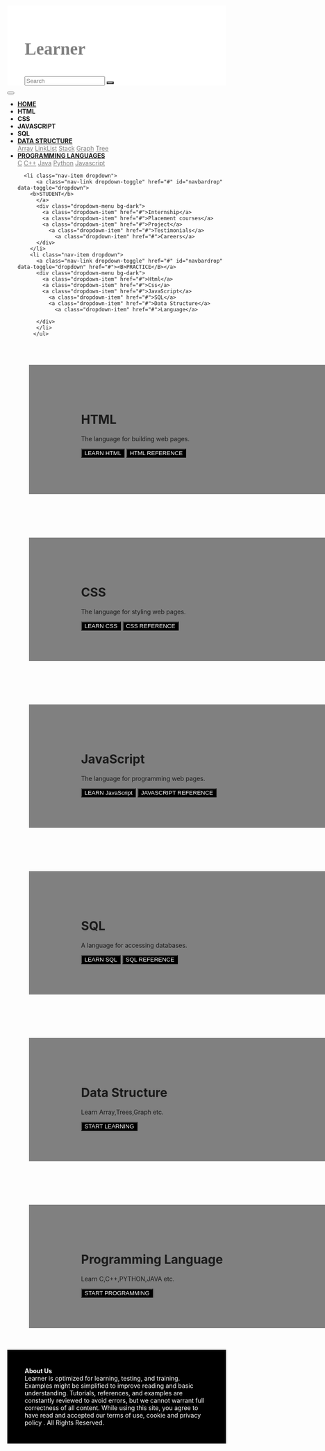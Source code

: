 <html lang="en" dir="ltr">
  <head>
    <meta charset="utf-8">
     <meta name="viewport" content="width=device-width, initial-scale=1">
     <link rel="stylesheet" href="https://maxcdn.bootstrapcdn.com/bootstrap/4.3.1/css/bootstrap.min.css">
     <link rel="stylesheet" href="https://cdnjs.cloudflare.com/ajax/libs/font-awesome/4.7.0/css/font-awesome.min.css">
    <link href="https://fonts.googleapis.com/css?family=Righteous&display=swap" rel="stylesheet">
    <link rel='stylesheet' href='https://use.fontawesome.com/releases/v5.7.0/css/all.css' integrity='sha384-lZN37f5QGtY3VHgisS14W3ExzMWZxybE1SJSEsQp9S+oqd12jhcu+A56Ebc1zFSJ' crossorigin='anonymous'>
     <link href="https://fonts.googleapis.com/css?family=Pacifico|Permanent+Marker&display=swap" rel="stylesheet">
    <link href="https://fonts.googleapis.com/css?family=Pacifico&display=swap" rel="stylesheet"><script src="https://ajax.googleapis.com/ajax/libs/jquery/3.4.0/jquery.min.js"></script>
     <script src="https://cdnjs.cloudflare.com/ajax/libs/popper.js/1.14.7/umd/popper.min.js"></script>
     <script src="https://maxcdn.bootstrapcdn.com/bootstrap/4.3.1/js/bootstrap.min.js"></script>
      <style>
         #con1{
           padding-left: 40px;
           padding-top: 20px;
           background-color: white;

         }
         .fl{
           float: right;
         }
         .column {
    float: left;
    width: 100%;
    padding-left: 120px;
    padding-top: 70px;
    padding-bottom: 70px;
    padding-right: 70px;
    margin:50px;
    background-color: grey;
  }
  #style1{
    width:100px;
    margin-left: 40px;
  }
  #row1:after {
content: "";
display: table;
clear: both;
}
@media screen and (max-width:600px) {
.column {
  width: 100%;
}
}
h3{
  font-family: 'Pacifico', cursive;
font-family: 'Permanent Marker', cursive;
  color: grey;
  font-weight:bolder;
  font-size: 2.5rem;
}
.dropdown-item
{
  color:grey;
}
      </style>


  </head>
  <body>

  <div class="container-fluid" id="con1">
      <div class="row">
        <div class="col-lg-8">
    <h3>Learner</h3></div>
       <div class="col-lg-4"> <form class="form-inline" action="">
    <input class="form-control mr-lg-2" type="text" placeholder="Search">
    <button class="btn  btn-sm" type="submit"  style="background-color:white;"><i class="fab fa-searchengin" style="font-size:40px;"></i></button>
  </form>
   </div>
  </div>
   <!navigationbar>
 </div class="container-fluid">

<nav class="navbar navbar-expand-lg bg-dark navbar-dark sticky-top">
  <button class="navbar-toggler" type="button" data-toggle="collapse" data-target="#collapsibleNavbar">
    <span class="navbar-toggler-icon"></span>
  </button>
  <div class="collapse navbar-collapse" id="collapsibleNavbar">
<ul class="navbar-nav">
  <li class="nav-item ">
    <a class="nav-link active" href="#">
      <i class='fas fa-home' style='font-size:20px'></i>
    <b>  HOME</b></a>
  </li>
  <li class="nav-link"><B>HTML</B></LI>
    <li class="nav-link"><B>CSS</B></LI>
      <li class="nav-link"><B>JAVASCRIPT</B></LI>
        <li class="nav-link"><B>SQL</B></LI>
          <li class="nav-item dropdown">
              <a class="nav-link dropdown-toggle" href="#" id="navbardrop" data-toggle="dropdown">
                <B>DATA STRUCTURE</B>
              </a>
              <div class="dropdown-menu bg-dark" s>
                <a class="dropdown-item" href="#">Array</a>
                <a class="dropdown-item" href="#">LinkList</a>
                <a class="dropdown-item" href="#">Stack</a>
                  <a class="dropdown-item" href="#">Graph</a>
                    <a class="dropdown-item" href="#">Tree</a>
              </div>
            </li>
  <li class="nav-item dropdown">
      <a class="nav-link dropdown-toggle " href="#" id="navbardrop" data-toggle="dropdown">
      <B>PROGRAMMING LANGUAGES</B>
      </a>
      <div class="dropdown-menu bg-dark">
        <a class="dropdown-item" href="#">C</a>
        <a class="dropdown-item" href="#">C++</a>
        <a class="dropdown-item" href="#">Java</a>
          <a class="dropdown-item" href="#">Python</a>
            <a class="dropdown-item" href="#">Javascript</a>
      </div>
    </li>

      <li class="nav-item dropdown">
          <a class="nav-link dropdown-toggle" href="#" id="navbardrop" data-toggle="dropdown">
        <b>STUDENT</b>
          </a>
          <div class="dropdown-menu bg-dark">
            <a class="dropdown-item" href="#">Internship</a>
            <a class="dropdown-item" href="#">Placement courses</a>
            <a class="dropdown-item" href="#">Project</a>
              <a class="dropdown-item" href="#">Testimonials</a>
                <a class="dropdown-item" href="#">Careers</a>
          </div>
        </li>
        <li class="nav-item dropdown">
          <a class="nav-link dropdown-toggle" href="#" id="navbardrop" data-toggle="dropdown" href="#"><B>PRACTICE</B></a>
          <div class="dropdown-menu bg-dark">
            <a class="dropdown-item" href="#">Html</a>
            <a class="dropdown-item" href="#">Css</a>
            <a class="dropdown-item" href="#">JavaScript</a>
              <a class="dropdown-item" href="#">SQL</a>
              <a class="dropdown-item" href="#">Data Structure</a>
                <a class="dropdown-item" href="#">Language</a>

          </div>
          </li>
         </ul>


</nav>
</div>
  <div class="container-fluid">
    <div class="row" id="row1">
  <div class="column">
    <h1>HTML</h1>
    <p>
The language for building web pages.</p>

   <button type="button" class="btn btn-lg" style="background-color:Black; color:white">LEARN HTML</button>
  <button type="button" class="btn btn-lg" style="background-color:Black; color:white">HTML REFERENCE</button>
</div>
  </div>
  <div class="row" id="row1">
  <div class="column">
    <h1>CSS</h1>
    <p>The language for styling web pages.</p>
    <button type="button" class="btn btn-lg" style="background-color:Black; color:white">LEARN CSS</button>
    <button type="button" class="btn btn-lg" style="background-color:Black; color:white">CSS REFERENCE</button>
  </div>
  </div>
  <div class="row" id="row1">
  <div class="column">
    <h1>JavaScript</h1>
    <p>The language for programming web pages.</p>
    <button type="button" class="btn btn-lg" style="background-color:Black; color:white">LEARN JavaScript</button>
    <button type="button" class="btn btn-lg" style="background-color:Black; color:white">JAVASCRIPT REFERENCE</button>
  </div>
</div>
<div class="row" id="row1">
<div class="column">
  <h1>SQL</h1>
  <p>A language for accessing databases.</p>
  <button type="button" class="btn btn-lg" style="background-color:Black; color:white">LEARN SQL</button>
  <button type="button" class="btn btn-lg" style="background-color:Black; color:white">SQL REFERENCE</button>
</div>
</div>
<div class="row" id="row1">
<div class="column">
  <h1>Data Structure</h1>
  <p>Learn Array,Trees,Graph etc.</p>
  <button type="button" class="btn btn-lg" style="background-color:Black; color:white">START LEARNING</button>
</div>
</div>
<div class="row" id="row1">
<div class="column">
  <h1>Programming Language</h1>
  <p>Learn C,C++,PYTHON,JAVA etc.</p>
  <button type="button" class="btn btn-lg" style="background-color:Black; color:white">START PROGRAMMING</button>
</div>
</div>
</div>


<div class="container-fluid" style="background-color:black; color:white; padding:40px;">
  <b>About Us</b><br>
  Learner is optimized for learning, testing, and training. Examples might be simplified to improve reading and basic understanding. Tutorials, references, and examples are constantly reviewed to avoid errors, but we cannot warrant full correctness of all content. While using this site, you agree to have read and accepted our terms of use, cookie and privacy policy . All Rights Reserved.
</div>




</body>
</html>
